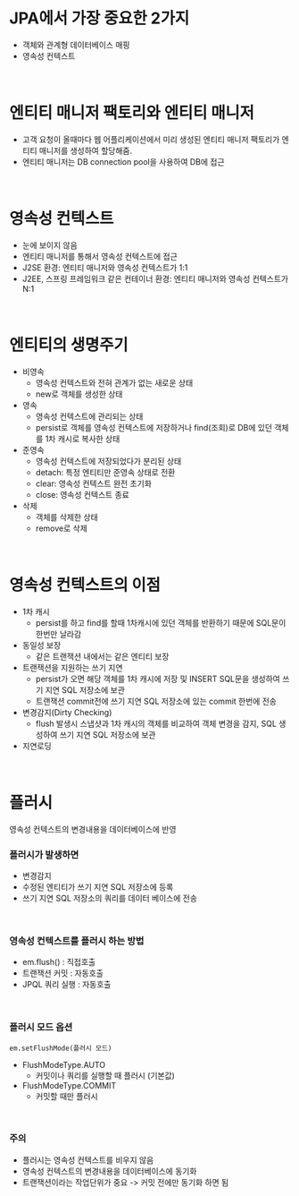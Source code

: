 # JPA에서 가장 중요한 2가지
- 객체와 관계형 데이터베이스 매핑
- 영속성 컨텍스트

<br>

# 엔티티 매니저 팩토리와 엔티티 매니저
- 고객 요청이 올때마다  웹 어플리케이션에서 미리 생성된 엔티티 매니저 팩토리가 엔티티 매니저를 생성하여 할당해줌.
- 엔티티 매니저는 DB connection pool을 사용하여 DB에 접근

<br>

# 영속성 컨텍스트
- 눈에 보이지 않음
- 엔티티 매니저를 통해서 영속성 컨텍스트에 접근
- J2SE 환경: 엔티티 매니저와 영속성 컨텍스트가 1:1
- J2EE, 스프링 프레임워크 같은 컨테이너 환경: 엔티티 매니저와 영속성 컨텍스트가 N:1

<br>

# 엔티티의 생명주기
- 비영속
	- 영속성 컨텍스트와 전혀 관계가 없는 새로운 상태 
	- new로 객체를 생성한 상태
- 영속
	- 영속성 컨텍스트에 관리되는 상태
	- persist로 객체를 영속성 컨텍스트에 저장하거나 find(조회)로 DB에 있던 객체를 1차 캐시로 복사한 상태
- 준영속
	- 영속성 컨텍스트에 저장되었다가 분리된 상태
	- detach: 특정 엔티티만 준영속 상태로 전환
	- clear: 영속성 컨텍스트 완전 초기화
	- close: 영속성 컨텍스트 종료
- 삭제
	- 객체를 삭제한 상태
	- remove로 삭제

<br>

# 영속성 컨텍스트의 이점
- 1차 캐시
	- persist를 하고 find를 할때 1차캐시에 있던 객체를 반환하기 때문에 SQL문이 한번만 날라감
- 동일성 보장
	- 같은 트랜잭션 내에서는 같은 엔티티 보장
- 트랜잭션을 지원하는 쓰기 지연
	- persist가 오면 해당 객체를 1차 캐시에 저장 및 INSERT SQL문을 생성하여 쓰기 지연 SQL 저장소에 보관
	- 트랜잭션 commit전에 쓰기 지연 SQL 저장소에 있는 commit 한번에 전송
- 변경감지(Dirty Checking)
	- flush 발생시 스냅샷과 1차 캐시의 객체를 비교하여 객체 변경을 감지, SQL 생성하여 쓰기 지연 SQL 저장소에 보관
- 지연로딩

<br>

# 플러시
영속성 컨텍스트의 변경내용을 데이터베이스에 반영

### 플러시가 발생하면
- 변경감지
- 수정된 엔티티가 쓰기 지연 SQL 저장소에 등록
- 쓰기 지연 SQL 저장소의 쿼리를 데이터 베이스에 전송

<br>

### 영속성 컨텍스트를 플러시 하는 방법
- em.flush() : 직접호출
- 트랜잭션 커밋 : 자동호출
- JPQL 쿼리 실행 : 자동호출

<br>

### 플러시 모드 옵션
`em.setFlushMode(플러시 모드)`
- FlushModeType.AUTO
	- 커밋이나 쿼리를 실행할 때 플러시 (기본값) 
- FlushModeType.COMMIT
	- 커밋할 때만 플러시

<br>

### 주의
- 플러시는 영속성 컨텍스트를 비우지 않음
- 영속성 컨텍스트의 변경내용을 데이터베이스에 동기화
- 트랜잭션이라는 작업단위가 중요 -> 커밋 전에만 동기화 하면 됨



